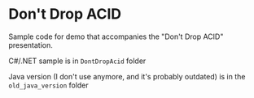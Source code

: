 # Don't Drop ACID

Sample code for demo that accompanies the "Don't Drop ACID" presentation.

C#/.NET sample is in `DontDropAcid` folder

Java version (I don't use anymore, and it's probably outdated) is in the `old_java_version` folder